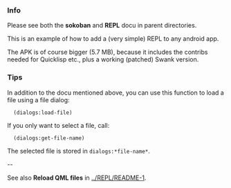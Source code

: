 
### Info

Please see both the **sokoban** and **REPL** docu in parent directories.

This is an example of how to add a (very simple) REPL to any android app.

The APK is of course bigger (5.7 MB), because it includes the contribs needed
for Quicklisp etc., plus a working (patched) Swank version.



### Tips

In addition to the docu mentioned above, you can use this function to load a
file using a file dialog:

```
  (dialogs:load-file)
```

If you only want to select a file, call:

```
  (dialogs:get-file-name)
```

The selected file is stored in `dialogs:*file-name*`.

--

See also **Reload QML files** in [../REPL/README-1](../REPL/README-1.md).
